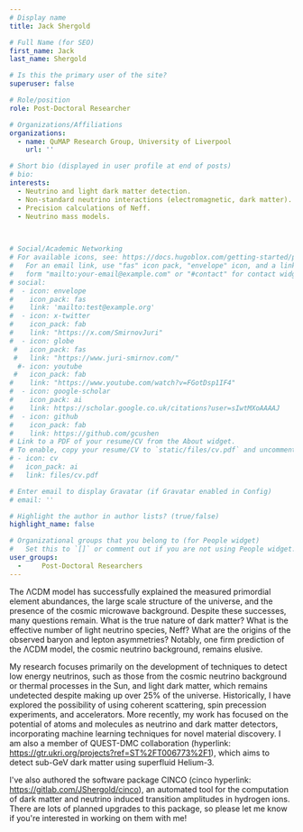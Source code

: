 ```yaml
---
# Display name
title: Jack Shergold 

# Full Name (for SEO)
first_name: Jack
last_name: Shergold

# Is this the primary user of the site?
superuser: false

# Role/position
role: Post-Doctoral Researcher

# Organizations/Affiliations
organizations:
  - name: QuMAP Research Group, University of Liverpool
    url: ''

# Short bio (displayed in user profile at end of posts)
# bio: 
interests:
  - Neutrino and light dark matter detection.
  - Non-standard neutrino interactions (electromagnetic, dark matter).
  - Precision calculations of Neff.
  - Neutrino mass models.


    
# Social/Academic Networking
# For available icons, see: https://docs.hugoblox.com/getting-started/page-builder/#icons
#   For an email link, use "fas" icon pack, "envelope" icon, and a link in the
#   form "mailto:your-email@example.com" or "#contact" for contact widget.
# social:
#  - icon: envelope
#    icon_pack: fas
#    link: 'mailto:test@example.org'
#  - icon: x-twitter
#    icon_pack: fab
#    link: "https://x.com/SmirnovJuri"
#  - icon: globe
 #   icon_pack: fas
 #   link: "https://www.juri-smirnov.com/"
  #- icon: youtube
 #   icon_pack: fab 
#    link: "https://www.youtube.com/watch?v=FGotDsp1IF4"
#  - icon: google-scholar
#    icon_pack: ai
#    link: https://scholar.google.co.uk/citations?user=sIwtMXoAAAAJ
#  - icon: github
#    icon_pack: fab
#    link: https://github.com/gcushen
# Link to a PDF of your resume/CV from the About widget.
# To enable, copy your resume/CV to `static/files/cv.pdf` and uncomment the lines below.
# - icon: cv
#   icon_pack: ai
#   link: files/cv.pdf

# Enter email to display Gravatar (if Gravatar enabled in Config)
# email: ''

# Highlight the author in author lists? (true/false)
highlight_name: false

# Organizational groups that you belong to (for People widget)
#   Set this to `[]` or comment out if you are not using People widget.
user_groups:
  - 	Post-Doctoral Researchers
---
```


The ΛCDM model has successfully explained the measured primordial element abundances, the large scale structure of the universe, and the presence of the cosmic microwave background. Despite these successes, many questions remain. What is the true nature of dark matter? What is the effective number of light neutrino species, Neff? What are the origins of the observed baryon and lepton asymmetries? Notably, one firm prediction of the ΛCDM model, the cosmic neutrino
background, remains elusive.

My research focuses primarily on the development of techniques to detect low energy neutrinos, such as those from the cosmic neutrino background or thermal processes in the Sun, and light dark matter, which remains undetected despite making up over 25% of the universe. Historically, I have explored the possibility of using coherent scattering, spin precession experiments, and accelerators. More recently, my work has focused on the potential of atoms and molecules as neutrino and dark matter detectors, incorporating machine learning techniques for novel material discovery. I am also a member of QUEST-DMC collaboration (hyperlink: https://gtr.ukri.org/projects?ref=ST%2FT006773%2F1), which aims to detect sub-GeV dark matter using superfluid Helium-3. 

I've also authored the software package CINCO (cinco hyperlink: https://gitlab.com/JShergold/cinco), an automated tool for the computation of dark matter and neutrino induced transition amplitudes in hydrogen ions. There are lots of planned upgrades to this package, so please let me know if you're interested in working on them with me!
